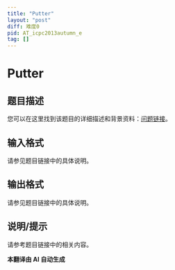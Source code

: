 ```yaml
---
title: "Putter"
layout: "post"
diff: 难度0
pid: AT_icpc2013autumn_e
tag: []
---
```


# Putter

## 题目描述

您可以在这里找到该题目的详细描述和背景资料：[问题链接](https://atcoder.jp/contests/jag2013autumn/tasks/icpc2013autumn_e)。

## 输入格式

请参见题目链接中的具体说明。

## 输出格式

请参见题目链接中的具体说明。

## 说明/提示

请参考题目链接中的相关内容。

 **本翻译由 AI 自动生成**

